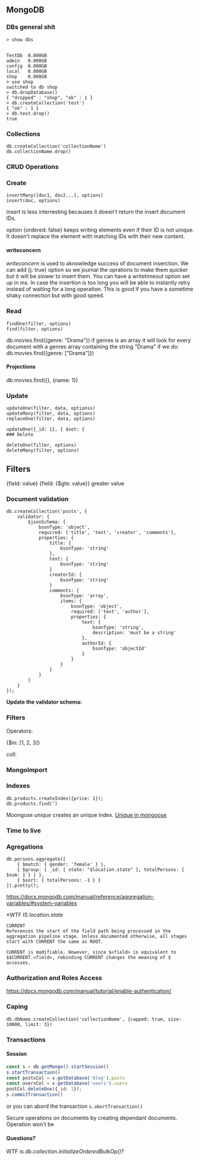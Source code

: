 ## MongoDB

### DBs general shit

```
> show dbs


TestDb  0.000GB
admin   0.000GB
config  0.000GB
local   0.000GB
shop    0.000GB
> use shop
switched to db shop
> db.dropDatabase()
{ "dropped" : "shop", "ok" : 1 }
> db.createCollection('test')
{ "ok" : 1 }
> db.test.drop()
true

```
### Collections

```
db.createCollection('collectionName')
db.collectionName.drop()
```


### CRUD Operations

### Create

```insertOne(doc, options)
insertMany([doc1, doc2...], options)
insert(doc, options)
```
*insert* is less interresting becauses it doesn't return the insert document IDs.

option {ordered: false} keeps writing elements even if their ID is not unique. It doesn't replace the element with matching IDs with their new content.

#### writeconcern

*writeconcern* is used to aknowledge success of document inserction.
We can add {j: true} option so we journal the oprations to make them quicker but it will be slower to insert them.
You can have a writetimeout option set up in ms. In case the insertion is too long you will be able to instantly retry instead of waiting for a long operation. This is good if you have a sometime shaky connection but with good speed.



### Read

```
findOne(filter, options)
find(filter, options)
```

db.movies.find({genre: "Drama"})
if genres is an array it will look for every document with a genres array containing the string "Drama"
if we do:
db.movies.find({genre: ["Drama"]})

#### Projections

db.movies.find({}, {name: 1})
### Update

```
updateOne(filter, data, optionss)
updateMany(filter, data, options)
replaceOne(filter, data, options)
```

```
updateOne({_id: 1}, { $set: {
### Delete

```
```
deleteOne(filter, options)
deleteMany(filter, options)

```

## Filters

{field: value}
{field: {$gte: value}} greater value

### Document validation


```
db.createCollection('posts', {
	validator: {
		$jsonSchema: {
			bsonType: 'object',
			required: ['title', 'text', 'creator', 'comments'],
			properties: {
				title: {
					bsonType: 'string'
				},
				text: {
					bsonType: 'string'
				}
				creatorId: {
					bsonType: 'string'
				}
				comments: {
					bsonType: 'array',
					items: {
						bsonType: 'object',
						required: ['text', 'author'],
						properties: {
							text: {
								bsonType: 'string',
								description: 'must be a string'
							},
							authorId: {
								bsonType: 'objectId'
							}
						}
					}
				}
			}
		}
	}
});
```

**Update the validator schema:**

### Filters

Operators:

{$in: [1, 2, 3]}

coll: 
### MongoImport

### Indexes
```
db.products.createIndex({price: 1});
db.products.find(‘)
```

Moongose *unique* creates an unique index.
[Unique in mongoose](https://masteringjs.io/tutorials/mongoose/unique)

### Time to live



### Agregations

```
db.persons.aggregate([
    { $match: { gender: 'female' } },
    { $group: { _id: { state: "$location.state" }, totalPersons: { $sum: 1 } } },
    { $sort: { totalPersons: -1 } }
]).pretty();
```

https://docs.mongodb.com/manual/reference/aggregation-variables/#system-variables

*WTF IS *location.state*
```
CURRENT
References the start of the field path being processed in the aggregation pipeline stage. Unless documented otherwise, all stages start with CURRENT the same as ROOT.

CURRENT is modifiable. However, since $<field> is equivalent to $$CURRENT.<field>, rebinding CURRENT changes the meaning of $ accesses.

```

### Authorization and Roles Access

https://docs.mongodb.com/manual/tutorial/enable-authentication/


### Caping

```
db.dbName.createCollection('collectionName', {capped: true, size: 10000, limit: 3})
```

### Transactions

#### Session

```javascript
const s = db.getMongo().startSession()
s.startTransaction()
const postsCol = s.getDatabase('blog').posts
const usersCol = s.getDatabase('users').users
postCol.deleteOne({_id: 1});
s.commitTransaction()
```
or you can abord the transaction ```s.abortTransaction()```

Secure operations on documents by creating dependant documents. Operation won't be 
#### Questions?

WTF is *db.collection.initializeOrderedBulkOp()*?
